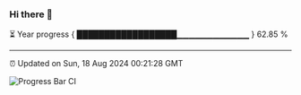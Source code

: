 ### Hi there 👋

⏳ Year progress { ██████████████████▁▁▁▁▁▁▁▁▁▁▁▁ } 62.85 %

---

⏰ Updated on Sun, 18 Aug 2024 00:21:28 GMT

![Progress Bar CI](https://github.com/liununu/liununu/workflows/Progress%20Bar%20CI/badge.svg)
